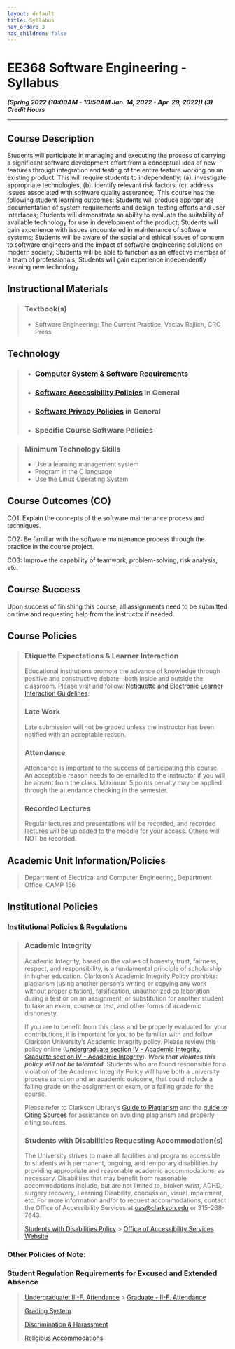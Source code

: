 ```yaml
---
layout: default
title: Syllabus
nav_order: 3
has_children: false
---
```

# **EE368 Software Engineering - Syllabus**

**_(Spring 2022 (10:00AM - 10:50AM Jan. 14, 2022 - Apr. 29, 2022))
(3) Credit Hours_**

---
## **Course Description**

Students will participate in managing and executing the process of carrying a significant software development effort from a conceptual idea of new features through integration and testing of the entire feature working on an existing product. This will require students to independently: (a). investigate appropriate technologies, (b). identify relevant risk factors, (c). address issues associated with software quality assurance;. This course has the following student learning outcomes: Students will produce appropriate documentation of system requirements and design, testing efforts and user interfaces; Students will demonstrate an ability to evaluate the suitability of available technology for use in development of the product; Students will gain experience with issues encountered in maintenance of software systems; Students will be aware of the social and ethical issues of concern to software engineers and the impact of software engineering solutions on modern society; Students will be able to function as an effective member of a team of professionals; Students will gain experience independently learning new technology.

## **Instructional Materials**

> ### **Textbook(s)**
>
> - Software Engineering: The Current Practice, Vaclav Rajlich, CRC Press

## **Technology**

> - ### [Computer System & Software Requirements](https://confluence.clarkson.edu/display/OITKB/Technology+recommendations+for+Distance+and+Online+Learning)
> - ### [Software Accessibility Policies](https://confluence.clarkson.edu/display/OITKB/Accessibility+Statements) in General
> - ### [Software Privacy Policies](https://confluence.clarkson.edu/display/OITKB/Privacy+Policies) in General
> - ### Specific Course Software Policies

> ### **Minimum Technology Skills**
>
> - Use a learning management system
> - Program in the C language
> - Use the Linux Operating System

## **Course Outcomes (CO)**

CO1: Explain the concepts of the software maintenance process and techniques.

CO2: Be familiar with the software maintenance process through the practice in the course project.

CO3: Improve the capability of teamwork, problem-solving, risk analysis, etc.

## **Course Success**

Upon success of finishing this course, all assignments need to be submitted on time and requesting help from the instructor if needed.

## **Course Policies**

> ### **Etiquette Expectations & Learner Interaction**
>
> Educational institutions promote the advance of knowledge through positive and constructive debate--both inside and outside the classroom. Please visit and follow: [Netiquette and Electronic Learner Interaction Guidelines](https://intranet.clarkson.edu/administrative/tlc/learner-support/netiquette-and-electronic-learner-interaction-guidelines/).
>
> ### **Late Work**
>
> Late submission will not be graded unless the instructor has been notified with an acceptable reason.
>
> ### **Attendance**
>
> Attendance is important to the success of participating this course. An acceptable reason needs to be emailed to the instructor if you will be absent from the class. Maximum 5 points penalty may be applied through the attendance checking in the semester.
>
> ### **Recorded Lectures**
>
> Regular lectures and presentations will be recorded, and recorded lectures will be uploaded to the moodle for your access. Others will NOT be recorded.

## **Academic Unit Information/Policies**

> Department of Electrical and Computer Engineering, Department Office, CAMP 156

## **Institutional Policies**

### [**Institutional Policies & Regulations**](https://www.clarkson.edu/student-administrative-services-sas/clarkson-regulations)

> ### **Academic Integrity**
>
> Academic Integrity, based on the values of honesty, trust, fairness, respect, and responsibility, is a fundamental principle of scholarship in higher education. Clarkson’s Academic Integrity Policy prohibits: plagiarism (using another person’s writing or copying any work without proper citation), falsification, unauthorized collaboration during a test or on an assignment, or substitution for another student to take an exam, course or test, and other forms of academic dishonesty.
>
> If you are to benefit from this class and be properly evaluated for your contributions, it is important for you to be familiar with and follow Clarkson University’s Academic Integrity policy. Please review this policy online ([Undergraduate section IV - Academic Integrity](https://www.clarkson.edu/student-administrative-services-sas/clarkson-regulations), [Graduate section IV - Academic Integrity](https://www.clarkson.edu/sites/default/files/2020-03/Graduate-Student-Regs_19-20.pdf)). **_Work that violates this policy will not be tolerated_**. Students who are found responsible for a violation of the Academic Integrity Policy will have both a university process sanction and an academic outcome, that could include a failing grade on the assignment or exam, or a failing grade for the course.
>
> Please refer to Clarkson Library’s [Guide to Plagiarism](https://sites.clarkson.edu/library/plagiarism/) and the [guide to Citing Sources](https://sites.clarkson.edu/library/citing-sources/) for assistance on avoiding plagiarism and properly citing sources.
>
> ### **Students with Disabilities Requesting Accommodation(s)**
>
> The University strives to make all facilities and programs accessible to students with permanent, ongoing, and temporary disabilities by providing appropriate and reasonable academic accommodations, as necessary. Disabilities that may benefit from reasonable accommodations include, but are not limited to, broken wrist, ADHD, surgery recovery, Learning Disability, concussion, visual impairment, etc. For more information and/or to request accommodations, contact the Office of Accessibility Services at <oas@clarkson.edu> or 315-268-7643.
>
> [Students with Disabilities Policy](https://www.clarkson.edu/policies-and-laws) > [Office of Accessibility Services Website](https://www.clarkson.edu/accessability-services)

### **Other Policies of Note:**

### **Student Regulation Requirements for Excused and Extended Absence**

> [Undergraduate: III-F. Attendance](https://www.clarkson.edu/student-administrative-services-sas/clarkson-regulations) > [Graduate - II-F. Attendance](https://www.clarkson.edu/student-administrative-services-sas/clarkson-regulations)
>
> [Grading System](https://intranet.clarkson.edu/student-life/sas/grading-system/)
>
> [Discrimination & Harassment](https://www.clarkson.edu/diversity-and-inclusion-policies)
>
> [Religious Accommodations](https://www.clarkson.edu/diversity-and-inclusion-policies)
